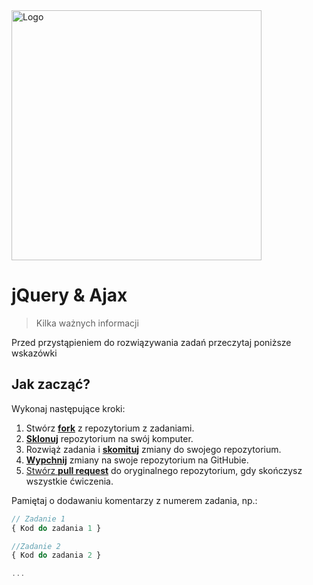 <img alt="Logo" src="http://coderslab.pl/wp-content/themes/coderslab/svg/logo-coderslab.svg" width="400">

# jQuery & Ajax
> Kilka ważnych informacji

Przed przystąpieniem do rozwiązywania zadań przeczytaj poniższe wskazówki

## Jak zacząć?

Wykonaj następujące kroki:

1. Stwórz [**fork**][forking] z repozytorium z zadaniami.
2. [**Sklonuj**][ref-clone] repozytorium na swój komputer.
3. Rozwiąż zadania i [**skomituj**][ref-commit] zmiany do swojego repozytorium.
4. [**Wypchnij**][ref-push] zmiany na swoje repozytorium na GitHubie.
5. [Stwórz **pull request**][pull-request] do oryginalnego repozytorium, gdy skończysz wszystkie ćwiczenia.


Pamiętaj o dodawaniu komentarzy z numerem zadania, np.:

```JavaScript
// Zadanie 1
{ Kod do zadania 1 }

//Zadanie 2
{ Kod do zadania 2 }

...

```

<!-- Links -->
[forking]: https://guides.github.com/activities/forking/
[ref-clone]: http://gitref.org/creating/#clone
[ref-commit]: http://gitref.org/basic/#commit
[ref-push]: http://gitref.org/remotes/#push
[pull-request]: https://help.github.com/articles/creating-a-pull-request
